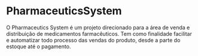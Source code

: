 # PharmaceuticsSystem
O Pharmaceutics System é um projeto direcionado para a área de venda e distribuição de medicamentos farmacêuticos. Tem como finalidade facilitar e automatizar todo processo das vendas do produto, desde a parte do estoque até o pagamento.
